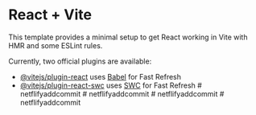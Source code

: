 # React + Vite

This template provides a minimal setup to get React working in Vite with HMR and some ESLint rules.

Currently, two official plugins are available:

- [@vitejs/plugin-react](https://github.com/vitejs/vite-plugin-react/blob/main/packages/plugin-react/README.md) uses [Babel](https://babeljs.io/) for Fast Refresh
- [@vitejs/plugin-react-swc](https://github.com/vitejs/vite-plugin-react-swc) uses [SWC](https://swc.rs/) for Fast Refresh
#   n e t f l i f y a d d c o m m i t  
 #   n e t f l i f y a d d c o m m i t  
 # netflifyaddcommit
#   n e t f l i f y a d d c o m m i t  
 